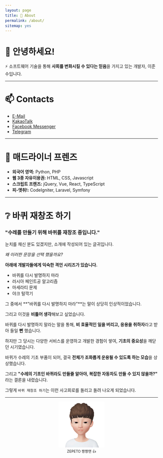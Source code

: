 ```yaml
---
layout: page
title: 👋 About
permalink: /about/
sitemap: yes
---
```


# 👋 안녕하세요!
⚡ 소프트웨어 기술을 통해 **사회를 변화시킬 수 있다는 믿음**을 가지고 있는 개발자, 이준수입니다.

---

# 📫 Contacts
- [E-Mail](mailto:me@adrinerdp.co)
- [KakaoTalk](http://open.kakao.com/me/adrinerDP)
- [Facebook Messenger](http://messenger.com/t/adrinerDP)
- [Telegram](http://t.me/adrinerDP)

---

# 🌱 매드라이너 프렌즈
- **외국어 영역:** Python, PHP
- **웹 3종 자유이용권:** HTML, CSS, Javascript
- **스크립트 프렌즈:** jQuery, Vue, React, TypeScript
- **피-엣취!:** CodeIgniter, Laravel, Symfony

---

# ❔ 바퀴 재창조 하기
### "수레를 만들기 위해 바퀴를 재창조 중입니다."

눈치를 채신 분도 있겠지만, 소개에 작성되어 있는 글귀입니다.

_왜 이러한 문장을 선택 했을까요?_

**아래에 개발자들에게 익숙한 격언 시리즈가 있습니다.**
- 바퀴를 다시 발명하지 마라
- 러시아 페인트공 알고리즘
- 마세라티 문제
- 야크 털깍기

그 중에서 **"바퀴를 다시 발명하지 마라"**는 말이 상당히 인상적이었습니다.

그리고 이것을 **비틀어 생각**해보고 싶었습니다.

바퀴를 다시 발명하지 말라는 말을 통해, **비 효율적인 일을 버리고, 응용을 취하자**라고 받아 들일 **뻔** 했습니다.

하지만 그 당시는 다양한 서비스를 운영하고 개발한 경험이 쌓여, **기초의 중요성**을 깨닫던 시기였습니다.

바퀴가 수레의 기초 부품이 되어, 결국 **전체가 조화롭게 운용될 수 있도록 하는 모습**을 상상했습니다.

그리고 **"수레의 기초인 바퀴라도 만들줄 알아야, 복잡한 자동차도 만들 수 있지 않을까?"** 라는 결론을 내렸습니다.

그렇게 `바퀴 재창조 하기`는 이런 사고회로를 돌리고 돌려 나오게 되었습니다.

---

<div align="center">
<img src="/files/authors/junsu.lee.gif" height="150px"><br/>
<small>ZEPETO 짱짱맨 👍</small>
</div>